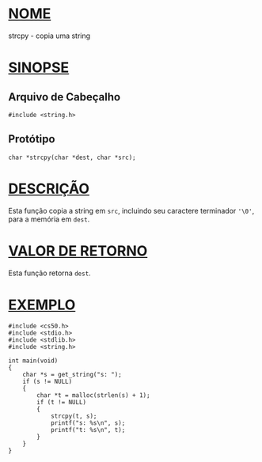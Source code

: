 # [NOME](#nome)

strcpy - copia uma string

# [SINOPSE](#sinopse)

## Arquivo de Cabeçalho

    #include <string.h>

## Protótipo

    char *strcpy(char *dest, char *src);

# [DESCRIÇÃO](#descrição)

Esta função copia a string em `src`, incluindo seu caractere terminador `'\0'`, para a memória em `dest`.

# [VALOR DE RETORNO](#valor-de-retorno)

Esta função retorna `dest`.

# [EXEMPLO](#exemplo)

    #include <cs50.h>
    #include <stdio.h>
    #include <stdlib.h>
    #include <string.h>

    int main(void)
    {
        char *s = get_string("s: ");
        if (s != NULL)
        {
            char *t = malloc(strlen(s) + 1);
            if (t != NULL)
            {
                strcpy(t, s);
                printf("s: %s\n", s);
                printf("t: %s\n", t);
            }
        }
    }